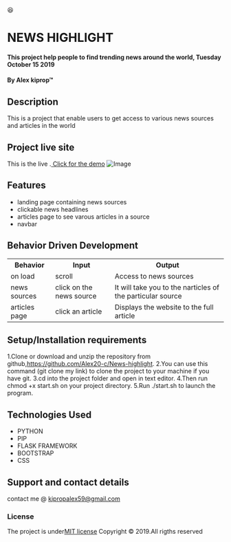 :satisfied:

# NEWS HIGHLIGHT

#### This project help people to find trending news around the world, Tuesday October 15 2019

#### By **Alex kiprop**&trade;
## Description

This is a project that enable users to get access to various news sources and articles in the world

 ## Project live site
This is the live .[ Click for the demo](https://alex-news.herokuapp.com/)
![Image](app/static/images/Selection_030.png)

## Features

- landing page containing news sources
- clickable news headlines
- articles page to see varous articles in a source
- navbar
## Behavior Driven Development
  <table>
     <tr>
       <th>Behavior</th>
       <th>Input</th>
       <th>Output</th>
     </tr>
     <tr>
         <td>on load</td>
         <td>scroll </td>
         <td>Access to news sources</td>
     </tr>
     <tr>
         <td>news sources</td>
         <td>click on the news source</td>
         <td>It will take you to the narticles of the particular source</td>
     </tr>
     <tr>
         <td>articles page</td>
         <td>click an article</td>
         <td>Displays the website to the full article</td>
     </tr></table>

## Setup/Installation requirements
 1.Clone or download and unzip the repository from github,https://github.com/Alex20-c/News-highlight.
 2.You can use this command (git clone my link) to clone the project to your machine if you have git.
 3.cd into the project folder and open in text editor.
 4.Then run chmod +x start.sh on your project directory.
 5.Run  ./start.sh to launch the program.

  ## Technologies Used
- PYTHON
- PIP
- FLASK FRAMEWORK
- BOOTSTRAP
- CSS

## Support and contact details

contact me @ kipropalex59@gmail.com

### License

The project is under[MIT license](/blob/master/LICENSE)
Copyright &copy; 2019.All rigths reserved
